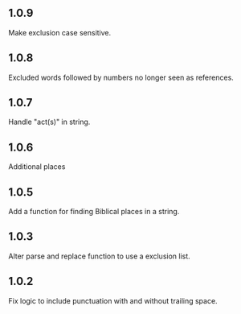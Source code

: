 ## 1.0.9
Make exclusion case sensitive.

## 1.0.8
Excluded words followed by numbers no longer seen as references.

## 1.0.7
Handle "act(s)" in string.

## 1.0.6
Additional places

## 1.0.5
Add a function for finding Biblical places in a string.

## 1.0.3
Alter parse and replace function to use a exclusion list.

## 1.0.2
Fix logic to include punctuation with and without trailing space. 
